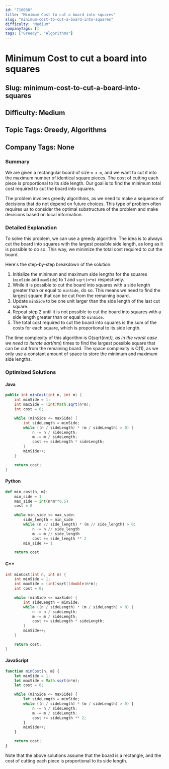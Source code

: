 ```yaml
---
id: "710038"
title: "Minimum Cost to cut a board into squares"
slug: "minimum-cost-to-cut-a-board-into-squares"
difficulty: "Medium"
companyTags: []
tags: ["Greedy", "Algorithms"]
---
```


# Minimum Cost to cut a board into squares
## Slug: minimum-cost-to-cut-a-board-into-squares
## Difficulty: Medium
## Topic Tags: Greedy, Algorithms
## Company Tags: None

### Summary
We are given a rectangular board of size `n x m`, and we want to cut it into the maximum number of identical square pieces. The cost of cutting each piece is proportional to its side length. Our goal is to find the minimum total cost required to cut the board into squares.

The problem involves greedy algorithms, as we need to make a sequence of decisions that do not depend on future choices. This type of problem often requires us to consider the optimal substructure of the problem and make decisions based on local information.

### Detailed Explanation
To solve this problem, we can use a greedy algorithm. The idea is to always cut the board into squares with the largest possible side length, as long as it is possible to do so. This way, we minimize the total cost required to cut the board.

Here's the step-by-step breakdown of the solution:

1. Initialize the minimum and maximum side lengths for the squares (`minSide` and `maxSide`) to 1 and `sqrt(n*m)` respectively.
2. While it is possible to cut the board into squares with a side length greater than or equal to `minSide`, do so. This means we need to find the largest square that can be cut from the remaining board.
3. Update `minSide` to be one unit larger than the side length of the last cut square.
4. Repeat step 2 until it is not possible to cut the board into squares with a side length greater than or equal to `minSide`.
5. The total cost required to cut the board into squares is the sum of the costs for each square, which is proportional to its side length.

The time complexity of this algorithm is O(sqrt(n*m)), as in the worst case we need to iterate sqrt(n*m) times to find the largest possible square that can be cut from the remaining board. The space complexity is O(1), as we only use a constant amount of space to store the minimum and maximum side lengths.

### Optimized Solutions

#### Java
```java
public int minCost(int n, int m) {
    int minSide = 1;
    int maxSide = (int)Math.sqrt(n*m);
    int cost = 0;

    while (minSide <= maxSide) {
        int sideLength = minSide;
        while ((n / sideLength) * (m / sideLength) > 0) {
            n -= n / sideLength;
            m -= m / sideLength;
            cost += sideLength * sideLength;
        }
        minSide++;
    }

    return cost;
}
```

#### Python
```python
def min_cost(n, m):
    min_side = 1
    max_side = int(n*m**0.5)
    cost = 0

    while min_side <= max_side:
        side_length = min_side
        while (n // side_length) * (m // side_length) > 0:
            n -= n // side_length
            m -= m // side_length
            cost += side_length ** 2
        min_side += 1

    return cost
```

#### C++
```cpp
int minCost(int n, int m) {
    int minSide = 1;
    int maxSide = (int)sqrt((double)n*m);
    int cost = 0;

    while (minSide <= maxSide) {
        int sideLength = minSide;
        while ((n / sideLength) * (m / sideLength) > 0) {
            n -= n / sideLength;
            m -= m / sideLength;
            cost += sideLength * sideLength;
        }
        minSide++;
    }

    return cost;
}
```

#### JavaScript
```javascript
function minCost(n, m) {
    let minSide = 1;
    let maxSide = Math.sqrt(n*m);
    let cost = 0;

    while (minSide <= maxSide) {
        let sideLength = minSide;
        while ((n / sideLength) * (m / sideLength) > 0) {
            n -= n / sideLength;
            m -= m / sideLength;
            cost += sideLength ** 2;
        }
        minSide++;
    }

    return cost;
}
```

Note that the above solutions assume that the board is a rectangle, and the cost of cutting each piece is proportional to its side length.